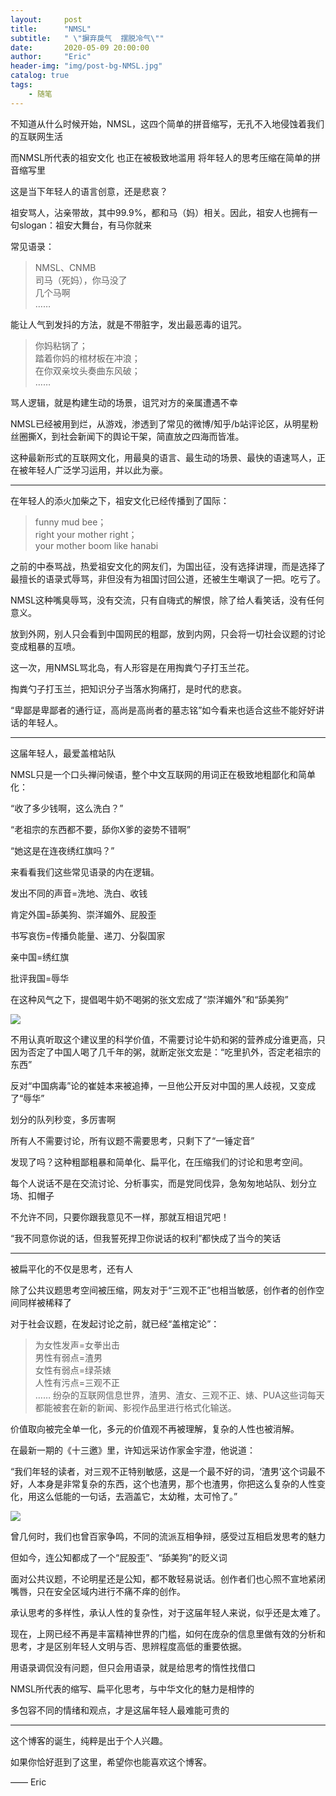 ```yaml
---
layout:     post
title:      "NMSL"
subtitle:   " \"摒弃戾气  摆脱冷气\""
date:       2020-05-09 20:00:00
author:     "Eric"
header-img: "img/post-bg-NMSL.jpg"
catalog: true
tags:
    - 随笔
---
```


不知道从什么时候开始，NMSL，这四个简单的拼音缩写，无孔不入地侵蚀着我们的互联网生活

而NMSL所代表的祖安文化 也正在被极致地滥用 将年轻人的思考压缩在简单的拼音缩写里

这是当下年轻人的语言创意，还是悲哀？

祖安骂人，沾亲带故，其中99.9%，都和马（妈）相关。因此，祖安人也拥有一句slogan：祖安大舞台，有马你就来

常见语录：

>NMSL、CNMB<br>
司马（死妈），你马没了<br>
几个马啊<br>
……

能让人气到发抖的方法，就是不带脏字，发出最恶毒的诅咒。

>你妈粘锅了；<br>
踏着你妈的棺材板在冲浪；<br>
在你双亲坟头奏曲东风破；<br>
……

骂人逻辑，就是构建生动的场景，诅咒对方的亲属遭遇不幸

NMSL已经被用到烂，从游戏，渗透到了常见的微博/知乎/b站评论区，从明星粉丝圈撕X，到社会新闻下的舆论干架，简直放之四海而皆准。

这种最新形式的互联网文化，用最臭的语言、最生动的场景、最快的语速骂人，正在被年轻人广泛学习运用，并以此为豪。

---

在年轻人的添火加柴之下，祖安文化已经传播到了国际：

>funny mud bee；<br>
right your mother right；<br>
your mother boom like hanabi

之前的中泰骂战，热爱祖安文化的网友们，为国出征，没有选择讲理，而是选择了最擅长的语录式辱骂，非但没有为祖国讨回公道，还被生生嘲讽了一把。吃亏了。

NMSL这种嘴臭辱骂，没有交流，只有自嗨式的解恨，除了给人看笑话，没有任何意义。

放到外网，别人只会看到中国网民的粗鄙，放到内网，只会将一切社会议题的讨论变成粗暴的互喷。

这一次，用NMSL骂北岛，有人形容是在用掏粪勺子打玉兰花。

掏粪勺子打玉兰，把知识分子当落水狗痛打，是时代的悲哀。

“卑鄙是卑鄙者的通行证，高尚是高尚者的墓志铭”如今看来也适合这些不能好好讲话的年轻人。

---

这届年轻人，最爱盖棺站队

NMSL只是一个口头禅问候语，整个中文互联网的用词正在极致地粗鄙化和简单化：

“收了多少钱啊，这么洗白？”

“老祖宗的东西都不要，舔你X爹的姿势不错啊”

“她这是在连夜绣红旗吗？”

来看看我们这些常见语录的内在逻辑。

发出不同的声音=洗地、洗白、收钱

肯定外国=舔美狗、崇洋媚外、屁股歪

书写哀伤=传播负能量、递刀、分裂国家

亲中国=绣红旗

批评我国=辱华

在这种风气之下，提倡喝牛奶不喝粥的张文宏成了“崇洋媚外”和“舔美狗”

![](/img/post/post-NMSL/pic1.jpg)

不用认真听取这个建议里的科学价值，不需要讨论牛奶和粥的营养成分谁更高，只因为否定了中国人喝了几千年的粥，就断定张文宏是：“吃里扒外，否定老祖宗的东西”

反对“中国病毒”论的崔娃本来被追捧，一旦他公开反对中国的黑人歧视，又变成了“辱华”

划分的队列秒变，多厉害啊

所有人不需要讨论，所有议题不需要思考，只剩下了“一锤定音”

发现了吗？这种粗鄙粗暴和简单化、扁平化，在压缩我们的讨论和思考空间。

每个人说话不是在交流讨论、分析事实，而是党同伐异，急匆匆地站队、划分立场、扣帽子

不允许不同，只要你跟我意见不一样，那就互相诅咒吧！

“我不同意你说的话，但我誓死捍卫你说话的权利”都快成了当今的笑话

---

被扁平化的不仅是思考，还有人

除了公共议题思考空间被压缩，网友对于“三观不正”也相当敏感，创作者的创作空间同样被稀释了

对于社会议题，在发起讨论之前，就已经“盖棺定论”：

>为女性发声=女拳出击<br>
男性有弱点=渣男<br>
女性有弱点=绿茶婊<br>
人性有污点=三观不正<br>
……
纷杂的互联网信息世界，渣男、渣女、三观不正、婊、PUA这些词每天都能被套在新的新闻、影视作品里进行格式化输送。

价值取向被完全单一化，多元的价值观不再被理解，复杂的人性也被消解。

在最新一期的《十三邀》里，许知远采访作家金宇澄，他说道：

“我们年轻的读者，对三观不正特别敏感，这是一个最不好的词，‘渣男’这个词最不好，人本身是非常复杂的东西，这个也渣男，那个也渣男，你把这么复杂的人性变化，用这么低能的一句话，去涵盖它，太幼稚，太可怜了。”

![](/img/post/post-NMSL/pic2.jpg)

曾几何时，我们也曾百家争鸣，不同的流派互相争辩，感受过互相启发思考的魅力

但如今，连公知都成了一个“屁股歪”、“舔美狗”的贬义词

面对公共议题，不论明星还是公知，都不敢轻易说话。创作者们也心照不宣地紧闭嘴唇，只在安全区域内进行不痛不痒的创作。

承认思考的多样性，承认人性的复杂性，对于这届年轻人来说，似乎还是太难了。

现在，上网已经不再是丰富精神世界的门槛，如何在庞杂的信息里做有效的分析和思考，才是区别年轻人文明与否、思辨程度高低的重要依据。

用语录调侃没有问题，但只会用语录，就是给思考的惰性找借口

NMSL所代表的缩写、扁平化思考，与中华文化的魅力是相悖的

多包容不同的情绪和观点，才是这届年轻人最难能可贵的

---

这个博客的诞生，纯粹是出于个人兴趣。

如果你恰好逛到了这里，希望你也能喜欢这个博客。

—— Eric 


